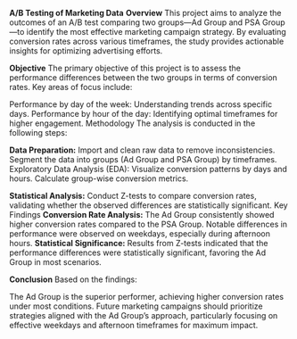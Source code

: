 **A/B Testing of Marketing Data**
**Overview**
This project aims to analyze the outcomes of an A/B test comparing two groups—Ad Group and PSA Group—to identify the most effective marketing campaign strategy. By evaluating conversion rates across various timeframes, the study provides actionable insights for optimizing advertising efforts.

**Objective**
The primary objective of this project is to assess the performance differences between the two groups in terms of conversion rates. Key areas of focus include:

Performance by day of the week: Understanding trends across specific days.
Performance by hour of the day: Identifying optimal timeframes for higher engagement.
Methodology
The analysis is conducted in the following steps:

**Data Preparation:**
Import and clean raw data to remove inconsistencies.
Segment the data into groups (Ad Group and PSA Group) by timeframes.
Exploratory Data Analysis (EDA):
Visualize conversion patterns by days and hours.
Calculate group-wise conversion metrics.

**Statistical Analysis:**
Conduct Z-tests to compare conversion rates, validating whether the observed differences are statistically significant.
Key Findings
**Conversion Rate Analysis:**
The Ad Group consistently showed higher conversion rates compared to the PSA Group.
Notable differences in performance were observed on weekdays, especially during afternoon hours.
**Statistical Significance:**
Results from Z-tests indicated that the performance differences were statistically significant, favoring the Ad Group in most scenarios.

**Conclusion**
Based on the findings:

The Ad Group is the superior performer, achieving higher conversion rates under most conditions.
Future marketing campaigns should prioritize strategies aligned with the Ad Group’s approach, particularly focusing on effective weekdays and afternoon timeframes for maximum impact.
